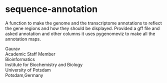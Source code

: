 # sequence-annotation
A function to make the genome and the transcriptome annotations to reflect the gene regions and how they should be displayed. Provided a gff file and asked annotation and other columns it uses pygenomeviz to make all the annotation maps.

Gaurav \
Academic Staff Member \
Bioinformatics \
Institute for Biochemistry and Biology \
University of Potsdam \
Potsdam,Germany
